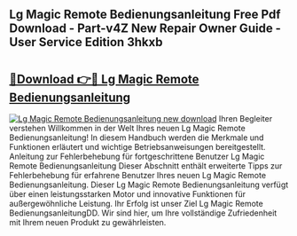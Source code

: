 ## Lg Magic Remote Bedienungsanleitung Free Pdf Download - Part-v4Z New Repair Owner Guide - User Service Edition 3hkxb

# <h2><a href="http://df4vgjt.blite.top/?on=Lg+Magic+Remote+Bedienungsanleitung">🔗Download 👉🔴 Lg Magic Remote Bedienungsanleitung</a></h2>

[![Lg Magic Remote Bedienungsanleitung new download](https://i.imgur.com/lujVjoI.png)](http://df4vgjt.blite.top/?on=Lg+Magic+Remote+Bedienungsanleitung)
Ihren Begleiter verstehen Willkommen in der Welt Ihres neuen Lg Magic Remote Bedienungsanleitung! In diesem Handbuch werden die Merkmale und Funktionen erläutert und wichtige Betriebsanweisungen bereitgestellt. Anleitung zur Fehlerbehebung für fortgeschrittene Benutzer Lg Magic Remote Bedienungsanleitung Dieser Abschnitt enthält erweiterte Tipps zur Fehlerbehebung für erfahrene Benutzer Ihres neuen Lg Magic Remote Bedienungsanleitung. Dieser Lg Magic Remote Bedienungsanleitung verfügt über einen leistungsstarken Motor und innovative Funktionen für außergewöhnliche Leistung. Ihr Erfolg ist unser Ziel Lg Magic Remote BedienungsanleitungDD. Wir sind hier, um Ihre vollständige Zufriedenheit mit Ihrem neuen Produkt zu gewährleisten.
